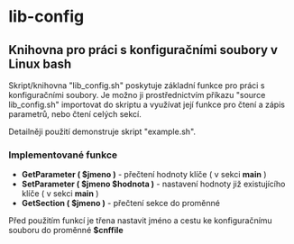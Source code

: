 # lib-config
## Knihovna pro práci s konfiguračními soubory v Linux bash

Skript/knihovna "lib_config.sh" poskytuje základní funkce pro práci s konfiguračními soubory.
Je možno ji prostřednictvím příkazu "source lib_config.sh" importovat do skriptu a využívat
její funkce pro čtení a zápis parametrů, nebo čtení celých sekcí.

Detailněji použití demonstruje skript "example.sh".

### Implementované funkce
- **GetParameter ( $jmeno )** - přečtení hodnoty klíče ( v sekci **main** )
- **SetParameter ( $jmeno $hodnota )** - nastavení hodnoty již existujícího klíče ( v sekci **main** ) 
- **GetSection ( $jmeno )** - přečtení sekce do proměnné

Před použitím funkcí je třena nastavit jméno a cestu ke konfiguračnímu souboru do proměnné **$cnffile**